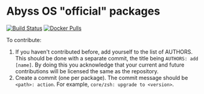 Abyss OS "official" packages
======

[![Build Status](https://drone.abyss.run/api/badges/abyss-os/phase1/status.svg)](https://drone.abyss.run/abyss-os/phase1) [![Docker Pulls](https://img.shields.io/docker/pulls/abyssos/abyss.svg)](https://hub.docker.com/r/abyssos/abyss)

To contribute:
1. If you haven't contributed before, add yourself to the list of AUTHORS.
  This should be done with a separate commit, the title being `AUTHORS: add [name]`.
  By doing this you acknowledge that your current and future contributions will be licensed the same as the repository.
2. Create a commit (one per package). The commit message should be `<path>: action`.
  For example, `core/zsh: upgrade to <version>`.
